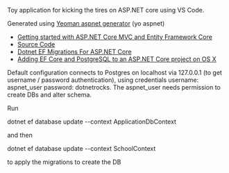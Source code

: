 Toy application for kicking the tires on ASP.NET core using VS Code.

Generated using [Yeoman aspnet generator](https://docs.microsoft.com/en-us/aspnet/core/client-side/yeoman) (yo aspnet)

* [Getting started with ASP.NET Core MVC and Entity Framework Core](https://docs.microsoft.com/en-us/aspnet/core/data/ef-mvc/intro)
* [Source Code](https://github.com/aspnet/Docs/tree/master/aspnetcore/data/ef-mvc/intro/samples/cu-final)
* [Dotnet EF Migrations For ASP.NET Core](http://benjii.me/2016/05/dotnet-ef-migrations-for-asp-net-core/)
* [Adding EF Core and PostgreSQL to an ASP.NET Core project on OS X](http://andrewlock.net/adding-ef-core-to-a-project-on-os-x/)

Default configuration connects to Postgres on localhost via 127.0.0.1 (to get username / password authentication), using credentials username: aspnet_user password: dotnetrocks. The aspnet_user needs permission to create DBs and alter schema. 

Run

dotnet ef database update --context ApplicationDbContext

and then

dotnet ef database update --context SchoolContext 

to apply the migrations to create the DB
